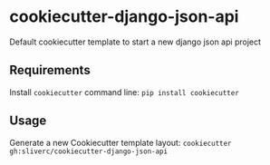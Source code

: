 cookiecutter-django-json-api
============================

Default cookiecutter template to start a new django json api project

Requirements
------------
Install `cookiecutter` command line: `pip install cookiecutter`    

Usage
-----
Generate a new Cookiecutter template layout: `cookiecutter gh:sliverc/cookiecutter-django-json-api`    
